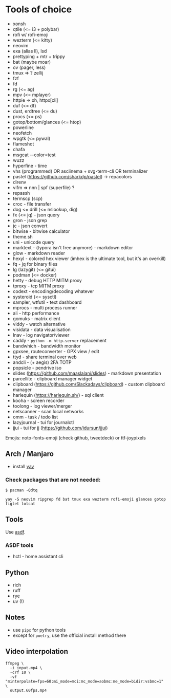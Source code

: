 # Tools of choice

- xonsh
- qtile (<= i3 + polybar)
- rofi w/ rofi-emoji
- wezterm (<= kitty)
- neovim
- exa (alias ll), lsd
- prettyping + mtr + trippy
- bat (maybe moar)
- ov (pager, less)
- tmux => ? zellij
- fzf
- fd
- rg (<= ag)
- mpv (<= mplayer)
- httpie => xh, httpx[cli]
- duf (<= df)
- dust, erdtree (<= du)
- procs (<= ps)
- gotop/bottom/glances (<= htop)
- powerline
- neofetch
- wpgtk (<= pywal)
- flameshot
- chafa
- msgcat --color=test
- wuzz
- hyperfine - time
- vhs (programmed) OR asciinema + svg-term-cli OR terminalizer
- pastel (https://github.com/sharkdp/pastel) -> repacolors
- direnv
- vifm => nnn | spf (superfile) ?
- repassh
- termscp (scp)
- croc - file transfer
- dog <= drill (<= nslookup, dig)
- fx (<= jq) - json query
- gron - json grep
- jc - json convert
- bitwise - bitwise calculator
- theme.sh
- uni - unicode query
- marktext - (typora isn't free anymore) - markdown editor
- glow - markdown reader
- hexyl - colored hex viewer (imhex is the ultimate tool, but it's an overkill)
- fq - jq for binary files
- lg (lazygit) (<= gitui)
- podman (<= docker)
- hetty - debug HTTP MITM proxy
- tproxy - tcp MITM proxy
- codext - encoding/decoding whatever
- systeroid (<= sysctl)
- sampler, wtfutil - text dashboard
- mprocs - multi process runner
- ali - http performance
- gomuks - matrix client
- viddy - watch alternative
- visidata - data visualisation
- lnav - log navigator/viewer
- caddy - `python -m http.server` replacement
- bandwhich - bandwidth monitor
- gpxsee, routeconverter - GPX view / edit
- ttyd - share terminal over web
- andcli - (+ aegis) 2FA TOTP
- popsicle - pendrive iso
- slides (https://github.com/maaslalani/slides) - markdown presentation
- parcellite - clipboard manager widget
- clipboard (https://github.com/Slackadays/clipboard) - custom clipboard manager
- harlequin (https://harlequin.sh/) - sql client
- kooha - screen recorder
- toolong - log viewer/merger
- netscanner - scan local networks
- omm - task / todo list
- lazyjournal - tui for journalctl
- jjui - tui for jj (https://github.com/idursun/jjui)

Emojis: noto-fonts-emoji (check github, tweetdeck) or ttf-joypixels

## Arch / Manjaro

- install [yay](https://github.com/Jguer/yay)

### Check packages that are not needed:
```
$ pacman -Qdtq
```

```
yay -S neovim ripgrep fd bat tmux exa wezterm rofi-emoji glances gotop figlet lolcat
```

## Tools

Use [asdf](https://asdf-vm.com/).

### ASDF tools

- hctl - home assistant cli

## Python

- rich
- ruff
- rye
- uv (!)

## Notes

- use `pipx` for python tools
- except for `poetry`, use the official install method there

## Video interpolation

```
ffmpeg \
  -i input.mp4 \
  -crf 10 \
  -vf "minterpolate=fps=60:mi_mode=mci:mc_mode=aobmc:me_mode=bidir:vsbmc=1" \
  output.60fps.mp4
```


